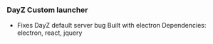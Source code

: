 ### DayZ Custom launcher

* Fixes DayZ default server bug
Built with electron
Dependencies: electron, react, jquery
